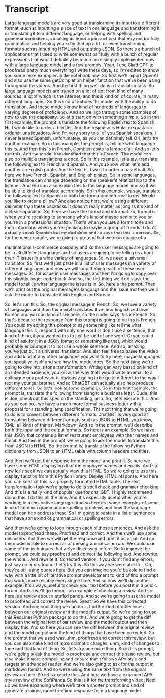 # Transcript
Large language models are very good at transforming its input to a 
different format, such as inputting a 
piece of text in one language and transforming 
it or translating it to a different language, 
or helping with spelling and grammar corrections, 
so taking as input a piece of text that may not be 
fully grammatical and helping you to fix that up a bit, 
or even transforming formats such as inputting HTML and 
outputting JSON. So there's a bunch of applications that I used to write 
somewhat painfully with a bunch of regular expressions that 
would definitely be much more simply implemented now with a large language 
model and a few prompts. 
Yeah, I use Chad GPT to proofread pretty much 
everything I write these days, so I'm excited to show you 
some more examples in the notebook now. So first we'll import 
OpenAI and also 
use the same getCompletion helper function that we've 
been using throughout the videos. And the first thing we'll do 
is a translation task. So large language models are trained 
on a lot of text from kind of many sources, a lot 
of which is the internet, and this is kind of, of course, in many 
different languages. So this kind of imbues the 
model with the ability to do translation. 
And these models know kind of hundreds of languages 
to varying degrees of proficiency. And so we'll 
go through some examples of how to use this capability. 
So let's start off with something simple. 
So in this first example, the prompt is 
translate the following English text to Spanish. Hi, 
I would like to order a blender. And the response is Hola, 
me gustaría ordenar una licuadora. And I'm very sorry to all 
of you Spanish speakers. I never learned Spanish, unfortunately, 
as you can definitely tell. 
OK, let's try another example. So 
in this example, the prompt is, tell me what language this is. 
And then this is in French, Combien coûte la lampe d'air. And 
so let's run this. 
And the model has identified that this is French. 
The model can also do multiple translations at once. 
So in this example, let's say, translate the following text to 
French and Spanish. 
And you know what, let's add another an English 
pirate. 
And the text is, I want to order a basketball. 
So here we have French, Spanish, and English pirates. 
So in some languages, the translation can change 
depending on the speaker's relationship to the listener. And 
you can also explain this to the language model. And 
so it will be able to kind of translate accordingly. 
So in this example, we say, translate 
the following text to Spanish in both the 
formal and informal forms. Would you like to order a pillow? And 
also notice here, we're using a different delimiter than 
these backticks. It doesn't really matter 
as long as it's kind of a clear separation. 
So, here we have the formal and informal. 
So, formal is when you're speaking to someone who's kind 
of maybe senior to you or you're in a professional situation. That's when you 
use a formal tone and then informal is when you're speaking to maybe a 
group of friends. I don't actually speak Spanish but my dad does and he says 
that this is correct. So, for the next example, we're going 
to pretend that we're in charge of a 
 
multinational e-commerce company and so the 
user messages are going to be in all 
different languages and so users are going to be telling us about 
their IT issues in a wide variety of languages. So, we 
need a universal translator. So, first we'll just paste in a list of 
user messages in a variety of different languages 
and now we will loop through 
each of these user messages. So, for issue in user messages 
and then I'm going to copy over this slightly longer code block. 
And so, the first thing we'll do is ask the model 
to tell us what language the issue is in. So, here's the 
prompt. Then we'll print out the 
original message's language and the issue and then we'll ask 
the model to translate it into English and Korean. 
 
So, let's run this. 
So, the original message in French. 
So, we have a variety of languages and then 
the model translates them into English and then 
Korean and you can kind of see here, so the model says this is French. 
So, that's because the response from this prompt is going 
to be this is French. You could try editing this 
prompt to say something like tell me what 
language this is, respond with only one 
word or don't use a sentence, that kind of thing, if 
you wanted this to just be kind of one word. Or 
you could kind of ask for it in a JSON 
format or something like that, which would probably encourage it to 
not use a whole sentence. 
And so, amazing, you've just built a universal translator. And 
also feel free to pause the video and add kind 
of any other languages you want to try here, maybe 
languages you speak yourself and see how the model 
does. 
So the next thing we're going to dive into 
is tone transformation. Writing can vary based on kind 
of an intended audience, you know, the way that I would 
write an email to a colleague or a 
professor is obviously going to be quite different 
to the way I text my younger brother. And 
so ChatGBT can actually also help produce different tones. 
So let's look at some examples. So in this first example, the 
prompt is, translate the following from slang 
to a business letter. Dude, this is Joe, check out this spec on 
the standing lamp. 
So, let's execute this. 
And as you can see, we have a much more formal business letter 
with a proposal for a standing lamp specification. 
The next thing that we're going to do is to 
convert between different formats. ChatGBT is very good at translating between 
different formats such as JSON to HTML, you know, XML, all 
kinds of things. Markdown. 
And so in the prompt, we'll describe both the input 
and the output formats. So here is an example. So 
we have this JSON that contains a list 
of restaurant employees with their names and email. 
And then in the prompt, we're going to ask the 
model to translate this from JSON to HTML. So 
the prompt is, translate the following Python 
dictionary from JSON to an HTML table with column headers and titles. 
 
And then we'll get the response from the 
model and print it. 
So here we have some HTML displaying all 
of the employee names and emails. 
And so now let's see if we can actually view this HTML. So 
we're going to use this display function from this Python library. Display HTML 
response. 
And here you can see that this is a properly formatted HTML table. 
The next transformation task we're going to do is spell 
check and grammar checking. And this is a really kind of 
popular use for chat GBT. I highly recommend doing this. I 
do this all the time. And it's especially useful when you're working in 
a non-native language. And so here are some examples of some 
kind of common grammar and spelling problems and 
how the language model can help address these. 
So I'm going to paste in a list of sentences that have some kind 
of grammatical or spelling errors. 
 
And then we're going to loop through each of these sentences. 
And 
ask the model to proofread these. 
Proofread and correct. And then we'll use some delimiters. 
And then we will get the response and print it as usual. 
And so the model is able to correct all of these grammatical errors. 
We could use some of the techniques that we've 
discussed before. So 
to improve the prompt, we could say proofread 
and correct the following text. 
And rewrite the whole... 
And rewrite it. 
Corrected 
version. If you don't find 
any errors, 
just say 
no errors found. 
Let's try this. 
So this way we were able to... Oh, they're still using quotes here. But 
you can imagine you'd be able to find a way with a little 
bit of iterative prompt development to kind of 
find a prompt that works more reliably every 
single time. And so now we'll do another 
example. It's always useful to check your text before you 
post it in a public forum. And so we'll go through an example 
of checking a review. 
And so here is a review about a stuffed panda. 
And so we're going to ask the model to proofread and 
correct the review. 
Great. So we have this corrected version. 
And one cool thing we can do is find the kind of 
differences between our original review and the model's output. So 
we're going to use this 
RedLines Python package to do this. And we're going to get the 
diff between the original 
text of our review and the model output 
and then display this. 
And so here you can see the diff between the original review 
and the model output and the kind of 
things that have been corrected. So the prompt that we used was, uhm, 
proofread and correct this review, but you can also make 
kind of more dramatic changes, uhm, kind of changes to tone 
and that kind of thing. So, let's try 
one more thing. So in this prompt, we're going to ask the 
model to proofread and correct this same review, but 
also make it more compelling and ensure that it follows APA style 
and targets an advanced reader. And we're also 
going to ask for the output in markdown format. And so 
we're using the same text from the original review up here. So let's execute 
this. 
And here we have a expanded APA style 
review of the SoftPanda. 
So this is it for the transforming video. 
Next up we have expanding where we'll take a shorter prompt and 
kind of generate a longer, more freeform response from 
a language model. 
